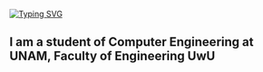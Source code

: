 [![Typing SVG](https://readme-typing-svg.demolab.com?font=Fira+Code&weight=5000&size=30&pause=1000&color=F7001D&width=435&lines=%F0%9F%91%BEWelcome+to+my+world%F0%9F%91%BE;%F0%9F%98%84Superdart2017%F0%9F%98%84)](https://git.io/typing-svg)

I am a student of Computer Engineering at UNAM, Faculty of Engineering UwU
---------------------------------------------------------------------------

